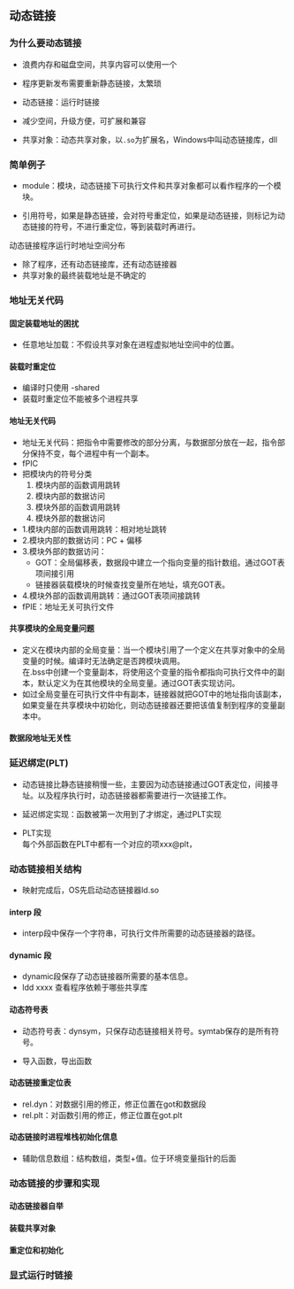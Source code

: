 ## 动态链接

### 为什么要动态链接

- 浪费内存和磁盘空间，共享内容可以使用一个
- 程序更新发布需要重新静态链接，太繁琐

- 动态链接：运行时链接
- 减少空间，升级方便，可扩展和兼容

- 共享对象：动态共享对象，以`.so`为扩展名，Windows中叫动态链接库，dll

### 简单例子

- module：模块，动态链接下可执行文件和共享对象都可以看作程序的一个模块。

- 引用符号，如果是静态链接，会对符号重定位，如果是动态链接，则标记为动态链接的符号，不进行重定位，等到装载时再进行。

动态链接程序运行时地址空间分布
- 除了程序，还有动态链接库，还有动态链接器
- 共享对象的最终装载地址是不确定的


### 地址无关代码

#### 固定装载地址的困扰
- 任意地址加载：不假设共享对象在进程虚拟地址空间中的位置。

#### 装载时重定位
- 编译时只使用 -shared
- 装载时重定位不能被多个进程共享

#### 地址无关代码
- 地址无关代码：把指令中需要修改的部分分离，与数据部分放在一起，指令部分保持不变，每个进程中有一个副本。
- fPIC
- 把模块内的符号分类
    1. 模块内部的函数调用跳转
    2. 模块内部的数据访问
    3. 模块外部的函数调用跳转
    4. 模块外部的数据访问
- 1.模块内部的函数调用跳转：相对地址跳转
- 2.模块内部的数据访问：PC + 偏移
- 3.模块外部的数据访问：
    - GOT：全局偏移表，数据段中建立一个指向变量的指针数组。通过GOT表项间接引用
    - 链接器装载模块的时候查找变量所在地址，填充GOT表。
- 4.模块外部的函数调用跳转：通过GOT表项间接跳转
- fPIE：地址无关可执行文件

#### 共享模块的全局变量问题

- 定义在模块内部的全局变量：当一个模块引用了一个定义在共享对象中的全局变量的时候。编译时无法确定是否跨模块调用。  
在.bss中创建一个变量副本，将使用这个变量的指令都指向可执行文件中的副本，默认定义为在其他模块的全局变量。通过GOT表实现访问。
- 如过全局变量在可执行文件中有副本，链接器就把GOT中的地址指向该副本，如果变量在共享模块中初始化，则动态链接器还要把该值复制到程序的变量副本中。

#### 数据段地址无关性

### 延迟绑定(PLT)

- 动态链接比静态链接稍慢一些，主要因为动态链接通过GOT表定位，间接寻址。以及程序执行时，动态链接器都需要进行一次链接工作。

- 延迟绑定实现：函数被第一次用到了才绑定，通过PLT实现

- PLT实现  
每个外部函数在PLT中都有一个对应的项xxx@plt，

### 动态链接相关结构

- 映射完成后，OS先启动动态链接器ld.so

#### interp 段
- interp段中保存一个字符串，可执行文件所需要的动态链接器的路径。

#### dynamic 段
- dynamic段保存了动态链接器所需要的基本信息。
- ldd xxxx 查看程序依赖于哪些共享库

#### 动态符号表
- 动态符号表：dynsym，只保存动态链接相关符号。symtab保存的是所有符号。

- 导入函数，导出函数

#### 动态链接重定位表
- rel.dyn：对数据引用的修正，修正位置在got和数据段
- rel.plt：对函数引用的修正，修正位置在got.plt

#### 动态链接时进程堆栈初始化信息
- 辅助信息数组：结构数组，类型+值。位于环境变量指针的后面


### 动态链接的步骤和实现

#### 动态链接器自举


#### 装载共享对象


#### 重定位和初始化

### 显式运行时链接

